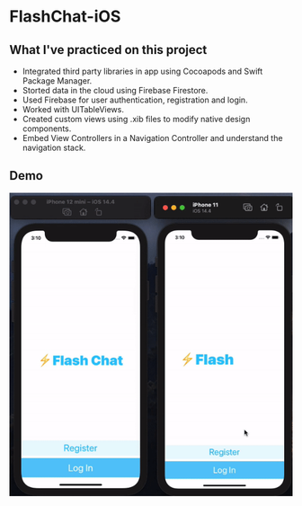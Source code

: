 # FlashChat-iOS

## What I've practiced on this project

* Integrated third party libraries in app using Cocoapods and Swift Package Manager.
* Storted data in the cloud using Firebase Firestore.
* Used Firebase for user authentication, registration and login.
* Worked with UITableViews.
* Created custom views using .xib files to modify native design components.
* Embed View Controllers in a Navigation Controller and understand the navigation stack.

## Demo

![](Gif/FlashChat-demo.gif)
